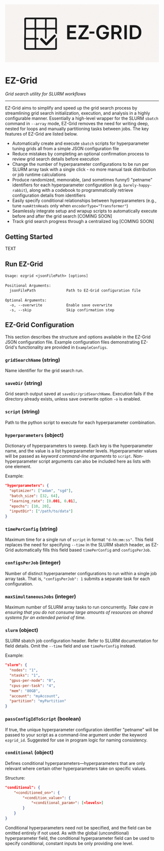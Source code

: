 ![EZ-Grid logo](logo.png)

# EZ-Grid
*Grid search utility for SLURM workflows*

-------

EZ-Grid aims to simplify and speed up the grid search process by streamlining grid search initialization, execution, and analysis in a highly configurable manner. Essentially a high-level wrapper for the SLURM `sbatch` command in `--array` mode, EZ-Grid removes the need for writing deep, nested for loops and manually partitioning tasks between jobs. The key features of EZ-Grid are listed below.

* Automatically create and execute `sbatch` scripts for hyperparameter tuning grids all from a simple JSON configuration file
* Reduce mistakes by completing an optional confirmation process to review grid search details before execution
* Change the number of hyperparameter configurations to be run per SLURM array task with a single click - no more manual task distribution or job runtime calculations
* Produce randomized, memorable, (and sometimes funny!) "petname" identifiers for each hyperparameter configuration (e.g. `barely-happy-rabbit`), along with a codebook to programmatically retrieve configuration details from identifiers
* Easily specify conditional relationships between hyperparameters (e.g., tune `numAttnHeads` only when `encoderType="Transformer"`)
* Seamlessly integrate setup and wrapup scripts to automatically execute before and after the grid search [COMING SOON]
* Track grid search progress through a centralized log [COMING SOON]

## Getting Started

TEXT

## Run EZ-Grid

```
Usage: ezgrid <jsonFilePath> [options]

Positional Arguments:
  jsonFilePath              Path to EZ-Grid configuration file

Optional Arguments:
  -o, --overwrite           Enable save overwrite
  -s, --skip                Skip confirmation step
```

## EZ-Grid Configuration

This section describes the structure and options available in the EZ-Grid JSON configuration file. Example configuration files demonstrating EZ-Grid's functionality are provided in `ExampleConfigs`.

### `gridSearchName` (string)
Name identifier for the grid search run.

### `saveDir` (string)
Grid search output saved at `saveDir/gridSearchName`. Execution fails if the directory already exists, unless save overwrite option `-o` is enabled.

### `script` (string)
Path to the python script to execute for each hyperparameter combination.

### `hyperparameters` (object)
Dictionary of hyperparameters to sweep. Each key is the hyperparameter name, and the value is a list hyperparameter levels. Hyperparameter values will be passed as _keyword command-line arguments_ to `script`. Non-hyperparameter script arguments can also be included here as lists with one element.

Example:
```json
"hyperparameters": {
  "optimizer": ["adam", "sgd"],
  "batch_size": [32, 64],
  "learning_rate": [0.001, 0.01],
  "epochs": [10, 20],
  "inputDir": ["/path/to/data"]
}
```

### `timePerConfig` (string)
Maximum time for a single run of `script` in format `"d-hh:mm:ss"`. This field replaces the need for specifying `--time` in the SLURM sbatch header, as EZ-Grid automatically fills this field based `timePerConfig` and `configsPerJob`.

### `configsPerJob` (integer)
Number of distinct hyperparameter configurations to run within a single job array task. That is, `"configsPerJob": 1` submits a separate task for each configuration.

### `maxSimultaneousJobs` (integer)
Maximum number of SLURM array tasks to run concurrently. _Take care in ensuring that you do not consume large amounts of resources on shared systems for an extended period of time._

### `slurm` (object)
SLURM sbatch job configuration header. Refer to SLURM documentation for field details. Omit the `--time` field and use `timePerConfig` instead.

Example:

```json
"slurm": {
  "nodes": "1",
  "ntasks": "1",
  "gpus-per-node": "0",
  "cpus-per-task": "4",
  "mem": "80GB",
  "account": "myAccount",
  "partition": "myPartition"
}
```

### `passConfigIdToScript` (boolean)
If true, the unique hyperparameter configuration identifier "petname" will be passed to your script as a command-line argument under the keyword `ezgrid_id`. Suggested for use in program logic for naming consistency.

### `conditional` (object)
Defines conditional hyperparameters—hyperparameters that are only relevant where certain other hyperparameters take on specific values.

Structure:

```json
"conditional": {
    "<conditioned_on>": {
        "<condition_value>": {
            "<conditional_param>": [<levels>]
        }
    }
}
```

Conditional hyperparameters need not be specified, and the field can be omitted entirely if not used. As with the global (unconditional) hyperparameter field, the conditional hyperparameter field can be used to specify conditional, constant inputs be only providing one level.